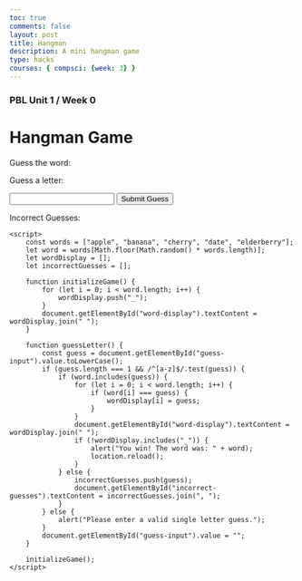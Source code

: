 ```yaml
---
toc: true
comments: false
layout: post
title: Hangman
description: A mini hangman game
type: hacks
courses: { compsci: {week: 3} }
---
```


### PBL Unit 1 / Week 0


<html>
<head>
    <title>Hangman Game</title>
</head>
<body>
    <h1>Hangman Game</h1>
    <p>Guess the word:</p>
    <div id="word-display"></div>
    <p>Guess a letter:</p>
    <input type="text" id="guess-input">
    <button onclick="guessLetter()">Submit Guess</button>
    <p>Incorrect Guesses:</p>
    <div id="incorrect-guesses"></div>

    <script>
        const words = ["apple", "banana", "cherry", "date", "elderberry"];
        let word = words[Math.floor(Math.random() * words.length)];
        let wordDisplay = [];
        let incorrectGuesses = [];

        function initializeGame() {
            for (let i = 0; i < word.length; i++) {
                wordDisplay.push("_");
            }
            document.getElementById("word-display").textContent = wordDisplay.join(" ");
        }

        function guessLetter() {
            const guess = document.getElementById("guess-input").value.toLowerCase();
            if (guess.length === 1 && /^[a-z]$/.test(guess)) {
                if (word.includes(guess)) {
                    for (let i = 0; i < word.length; i++) {
                        if (word[i] === guess) {
                            wordDisplay[i] = guess;
                        }
                    }
                    document.getElementById("word-display").textContent = wordDisplay.join(" ");
                    if (!wordDisplay.includes("_")) {
                        alert("You win! The word was: " + word);
                        location.reload();
                    }
                } else {
                    incorrectGuesses.push(guess);
                    document.getElementById("incorrect-guesses").textContent = incorrectGuesses.join(", ");
                }
            } else {
                alert("Please enter a valid single letter guess.");
            }
            document.getElementById("guess-input").value = "";
        }

        initializeGame();
    </script>
</body>
</html>